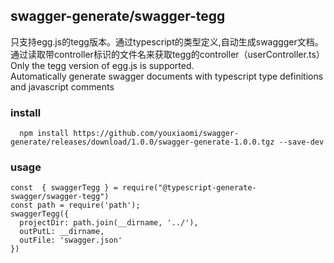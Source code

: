 ## swagger-generate/swagger-tegg
只支持egg.js的tegg版本。通过typescript的类型定义,自动生成swaggger文档。   
通过读取带controller标识的文件名来获取tegg的controller（userController.ts）   
Only the tegg version of egg.js is supported.    
Automatically generate swagger documents with typescript type definitions and javascript comments

### install 
```
  npm install https://github.com/youxiaomi/swagger-generate/releases/download/1.0.0/swagger-generate-1.0.0.tgz --save-dev
```

### usage

```
const  { swaggerTegg } = require("@typescript-generate-swagger/swagger-tegg")
const path = require('path');
swaggerTegg({
  projectDir: path.join(__dirname, '../'),
  outPutL: __dirname,
  outFile: 'swagger.json'
})
```

